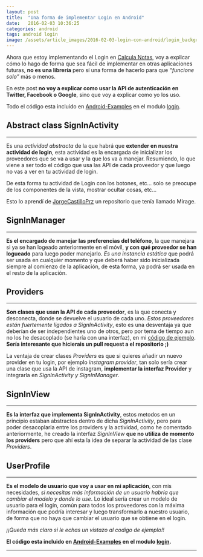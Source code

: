 ```yaml
---
layout: post
title:  "Una forma de implementar Login en Android"
date:   2016-02-03 10:36:25
categories: android
tags: android login
image: /assets/article_images/2016-02-03-login-con-android/login_background.jpg
---
```


Ahora que estoy implementando el Login en [Calcula Notas][4], voy a explicar cómo lo hago de forma que sea fácil de implementar en otras aplicaciones futuras, **no es una librería** pero sí una forma de hacerlo para que *“funcione solo”* más o menos.

En este post **no voy a explicar como usar la API de autenticación en Twitter, Facebook o Google**, sino que voy a explicar como yo los uso.

Todo el código esta incluido en [Android-Examples][2] en el modulo [login][3].

## Abstract class SignInActivity
* * *
Es una *actividad abstracta* de la que habrá que **extender en nuestra actividad de login**, esta actividad es la encargada de inicializar los proveedores que se va a usar y la que los va a manejar. Resumiendo, lo que viene a ser todo el código que usa las API de cada proveedor y que luego no vas a ver en tu actividad de login.

De esta forma tu actividad de Login con los botones, etc… solo se preocupe de los componentes de la vista, mostrar ocultar cosas, etc…

Esto lo aprendí de [JorgeCastilloPrz][1] un repositorio que tenía llamado Mirage.

## SignInManager
* * *
**Es el encargado de manejar las preferencias del teléfono**, la que manejara si ya se han logeado anteriormente en el móvil, **y con qué proveedor se han logueado** para luego poder manejarlo. *Es una instancia estática* que podrá ser usada en cualquier momento y que deberá haber sido inicializada siempre al comienzo de la aplicación, de esta forma, ya podrá ser usada en el resto de la aplicación.

## Providers
* * *
**Son clases que usan la API de cada proveedor**, es la que conecta y desconecta, donde se devuelve el usuario de cada uno.
*Estos proveedores están fuertemente ligados a SignInActivity*, esto es una desventaja ya que deberían de ser independientes uno de otros, pero por tema de tiempo aun no los he desacoplado (se haría con una interfaz), en mi [código de ejemplo][2]. **Sería interesante que hicierais un pull request a el repositorio ;)**

La ventaja de crear clases *Providers* es que si quieres añadir un nuevo provider en tu login, por ejemplo *instagram provider*, tan solo sería crear una clase que usa la API de instagram, **implementar la interfaz Provider** y integrarla en *SignInActivity y SignInManager*.

## SignInView
* * *
**Es la interfaz que implementa SignInActivity**, estos metodos en un principio estaban abstractos dentro de dicha *SignInActivity*, pero para poder desacoplarla entre los providers y la actividad, como he comentado anteriormente, he creado la interfaz *SignInView* **que no utiliza de momento los providers** pero que ahí esta la idea de separar la actividad de las clase *Providers*.

## UserProfile
* * *
**Es el modelo de usuario que voy a usar en mi aplicación**, con mis necesidades, *si necesitas más información de un usuario habría que cambiar el modelo y donde lo use*. Lo ideal sería crear un modelo de usuario para el login, común para todos los proveedores con la máxima información que podría interesar y luego transformarlo a nuestro usuario, de forma que no haya que cambiar el usuario que se obtiene en el login.

*¡¡Queda más claro si le echas un vistazo al codigo de ejemplo!!*

**El código esta incluido en [Android-Examples][2] en el modulo [login][3].**


----------------

[1]: https://github.com/JorgeCastilloPrz
[2]: https://github.com/tonilopezmr/Android-Examples
[3]: https://github.com/tonilopezmr/Android-Examples/tree/master/login
[4]: http://tonilopezmr.github.io/calculanotas
